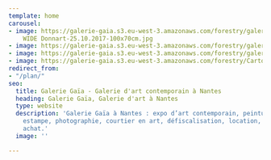 ```yaml
---
template: home
carousel:
- image: https://galerie-gaia.s3.eu-west-3.amazonaws.com/forestry/galerie-gaia-Edwin
    WIDE Donnart-25.10.2017-100x70cm.jpg
- image: https://galerie-gaia.s3.eu-west-3.amazonaws.com/forestry/galerie-gaia-edwin-sechage.jpg
- image: https://galerie-gaia.s3.eu-west-3.amazonaws.com/forestry/galerie-gaia-WIDE-SOEMONE-avril2019.jpg
- image: https://galerie-gaia.s3.eu-west-3.amazonaws.com/forestry/CartonArtefactRecto.jpg
redirect_from:
- "/plan/"
seo:
  title: Galerie Gaïa - Galerie d'art contemporain à Nantes
  heading: Galerie Gaïa, Galerie d'art à Nantes
  type: website
  description: 'Galerie Gaïa à Nantes : expo d’art contemporain, peinture, sculpture,
    estampe, photographie, courtier en art, défiscalisation, location, prêt avant
    achat.'
  image: ''

---
```

